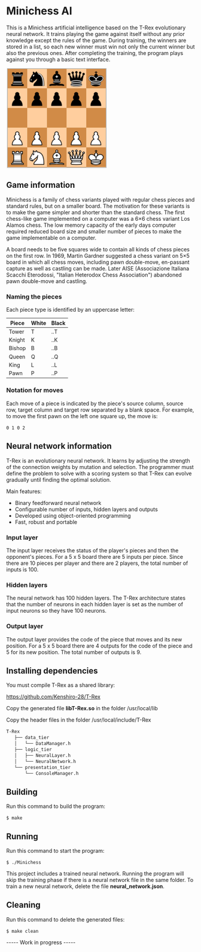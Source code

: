 # Minichess AI

This is a Minichess artificial intelligence based on the T-Rex evolutionary neural network. It trains playing the game against itself without any prior knowledge except the rules of the game. During training, the winners are stored in a list, so each new winner must win not only the current winner but also the previous ones. After completing the training, the program plays against you through a basic text interface.

![Minichess](minichess.png)

## Game information

Minichess is a family of chess variants played with regular chess pieces and standard rules, but on a smaller board. The motivation for these variants is to make the game simpler and shorter than the standard chess. The first chess-like game implemented on a computer was a 6×6 chess variant Los Alamos chess. The low memory capacity of the early days computer required reduced board size and smaller number of pieces to make the game implementable on a computer.

A board needs to be five squares wide to contain all kinds of chess pieces on the first row. In 1969, Martin Gardner suggested a chess variant on 5×5 board in which all chess moves, including pawn double-move, en-passant capture as well as castling can be made. Later AISE (Associazione Italiana Scacchi Eterodossi, "Italian Heterodox Chess Association") abandoned pawn double-move and castling.

### Naming the pieces

Each piece type is identified by an uppercase letter:

| Piece  | White | Black |
| ------ | ----- | ----- |
| Tower  |   T   |  ..T  |
| Knight |   K   |  ..K  |
| Bishop |   B   |  ..B  |
| Queen  |   Q   |  ..Q  |
| King   |   L   |  ..L  |
| Pawn   |   P   |  ..P  |

### Notation for moves

Each move of a piece is indicated by the piece's source column, source row, target column and target row separated by a blank space. For example, to move the first pawn on the left one square up, the move is: 

```
0 1 0 2
```

## Neural network information

T-Rex is an evolutionary neural network. It learns by adjusting the strength of the connection weights by mutation and selection. The programmer must define the problem to solve with a scoring system so that T-Rex can evolve gradually until finding the optimal solution.

Main features:

- Binary feedforward neural network
- Configurable number of inputs, hidden layers and outputs
- Developed using object-oriented programming
- Fast, robust and portable

### Input layer

The input layer receives the status of the player's pieces and then the opponent's pieces. For a 5 x 5 board there are 5 inputs per piece. Since there are 10 pieces per player and there are 2 players, the total number of inputs is 100. 

### Hidden layers

The neural network has 100 hidden layers. The T-Rex architecture states that the number of neurons in each hidden layer is set as the number of input neurons so they have 100 neurons.

### Output layer

The output layer provides the code of the piece that moves and its new position. For a 5 x 5 board there are 4 outputs for the code of the piece and 5 for its new position. The total number of outputs is 9.

## Installing dependencies

You must compile T-Rex as a shared library:

https://github.com/Kenshiro-28/T-Rex

Copy the generated file **libT-Rex.so** in the folder /usr/local/lib

Copy the header files in the folder /usr/local/include/T-Rex

``` 
T-Rex
   ├── data_tier
   │   └── DataManager.h
   ├── logic_tier
   │   ├── NeuralLayer.h
   │   └── NeuralNetwork.h
   └── presentation_tier
       └── ConsoleManager.h
```

## Building

Run this command to build the program:

```
$ make
```

## Running

Run this command to start the program:

```
$ ./Minichess
```

This project includes a trained neural network. Running the program will skip the training phase if there is a neural network file in the same folder. To train a new neural network, delete the file **neural_network.json**.

## Cleaning

Run this command to delete the generated files:

```
$ make clean
```

----- Work in progress -----
